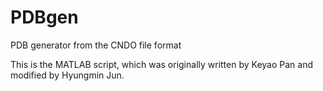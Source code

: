 # PDBgen
PDB generator from the CNDO file format

This is the MATLAB script, which was originally written by Keyao Pan and modified by Hyungmin Jun.
